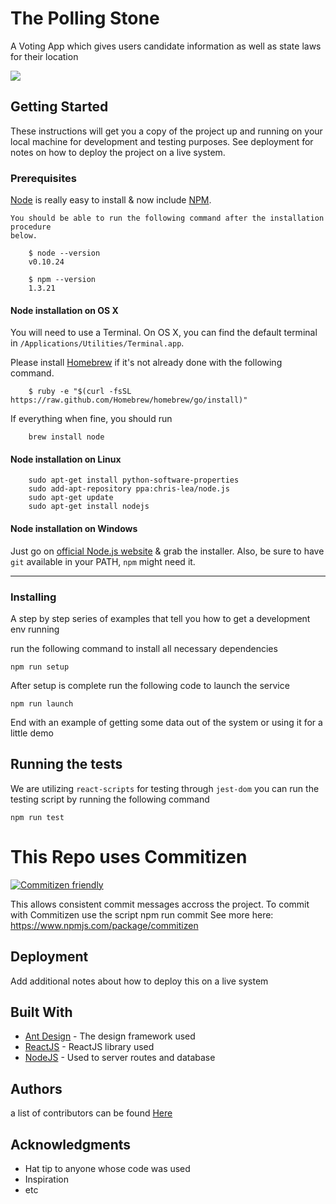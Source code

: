 # The Polling Stone

A Voting App which gives users candidate information as well as state laws for their location


![](http://recordit.co/vgptcjskeb)


## Getting Started

These instructions will get you a copy of the project up and running on your local machine for development and testing purposes. See deployment for notes on how to deploy the project on a live system.

### Prerequisites

[Node](http://nodejs.org/) is really easy to install & now include [NPM](https://npmjs.org/).

```
You should be able to run the following command after the installation procedure
below.

    $ node --version
    v0.10.24

    $ npm --version
    1.3.21
```

#### Node installation on OS X

You will need to use a Terminal. On OS X, you can find the default terminal in
`/Applications/Utilities/Terminal.app`.

Please install [Homebrew](http://brew.sh/) if it's not already done with the following command.
```
    $ ruby -e "$(curl -fsSL https://raw.github.com/Homebrew/homebrew/go/install)"
```
If everything when fine, you should run
```
    brew install node
```
#### Node installation on Linux
```
    sudo apt-get install python-software-properties
    sudo add-apt-repository ppa:chris-lea/node.js
    sudo apt-get update
    sudo apt-get install nodejs
```
#### Node installation on Windows

Just go on [official Node.js website](http://nodejs.org/) & grab the installer.
Also, be sure to have `git` available in your PATH, `npm` might need it.

---

### Installing

A step by step series of examples that tell you how to get a development env running

run the following command to install all necessary dependencies

```
npm run setup
```

After setup is complete run the following code to launch the service

```
npm run launch
```

End with an example of getting some data out of the system or using it for a little demo


## Running the tests

We are utilizing `react-scripts` for testing through `jest-dom` you can run the testing script by running the following command
```
npm run test
```

# This Repo uses Commitizen

[![Commitizen friendly](https://img.shields.io/badge/commitizen-friendly-brightgreen.svg)](http://commitizen.github.io/cz-cli/)

This allows consistent commit messages accross the project. To commit with Commitizen use the script npm run commit
See more here:
https://www.npmjs.com/package/commitizen

## Deployment

Add additional notes about how to deploy this on a live system

## Built With

* [Ant Design](https://ant.design/) - The design framework used
* [ReactJS](https://reactjs.org/) - ReactJS library used
* [NodeJS](https://nodejs.org/en/) - Used to server routes and database


## Authors

a list of contributors can be found [Here](https://github.com/hratx39-blue-ocean/deep-dive/graphs/contributors)


## Acknowledgments

* Hat tip to anyone whose code was used
* Inspiration
* etc
